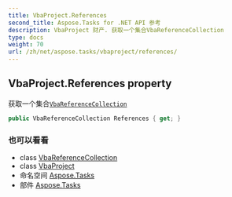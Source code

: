 ```yaml
---
title: VbaProject.References
second_title: Aspose.Tasks for .NET API 参考
description: VbaProject 财产. 获取一个集合VbaReferenceCollection
type: docs
weight: 70
url: /zh/net/aspose.tasks/vbaproject/references/
---
```

## VbaProject.References property

获取一个集合[`VbaReferenceCollection`](../../vbareferencecollection/)

```csharp
public VbaReferenceCollection References { get; }
```

### 也可以看看

* class [VbaReferenceCollection](../../vbareferencecollection/)
* class [VbaProject](../)
* 命名空间 [Aspose.Tasks](../../vbaproject/)
* 部件 [Aspose.Tasks](../../../)


